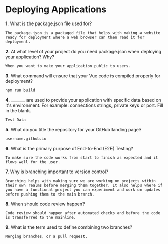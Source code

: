 # Deploying Applications

**1.** What is the package.json file used for?
<!-- enter you answer in the space below -->
```
The package.json is a packaged file that helps with making a website ready for deployment where a web browser can then read it for deployment.
``` 
**2.** At what level of your project do you need package.json when deploying your application? Why?
<!-- enter you answer in the space below -->
```
When you want to make your application public to users.
```
**3.** What command will ensure that your Vue code is compiled properly for deployment?
<!-- enter you answer in the space below -->
```
npm run build
```
**4.** _______ are used to provide your application with specific data based on it's environment. For example: connections strings, private keys or port. Fill in the blank.
<!-- enter you answer in the space below -->
```
Test Data
```
**5.** What do you title the repository for your GitHub landing page?

<!-- enter you answer in the space below -->
```
username.github.io
```
**6.** What is the primary purpose of End-to-End (E2E) Testing?
<!-- enter you answer in the space below -->
```
To make sure the code works from start to finish as expected and it flows well for the user.
```
**7.** Why is branching important to version control?
<!-- enter you answer in the space below -->
```
Branching helps with making sure we are working on projects within their own realms before merging them together. It also helps where if you have a functional project you can experiment and work on updates before pushing them to the main branch.
```
**8.** When should code review happen?
<!-- enter you answer in the space below -->
```
Code review should happen after automated checks and before the code is transferred to the mainline.
```
**9.** What is the term used to define combining two branches?
<!-- enter you answer in the space below -->
```
Merging branches, or a pull request.
```
